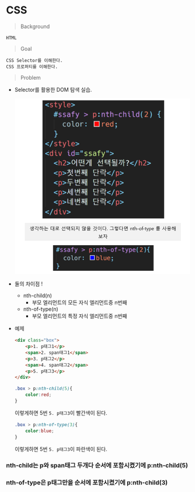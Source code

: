 # CSS

> Background

```
HTML
```

> Goal

```
CSS Selector를 이해한다.
CSS 프로퍼티를 이해한다.
```

> Problem

- Selector를 활용한 DOM 탐색 실습.

  ![](image/6.png)

- 둘의 차이점 !
  - nth-child(n)
    - 부모 엘리먼트의 모든 자식 엘리먼트중 n번째
  - nth-of-type(n)
    - 부모 엘리먼트의 특정 자식 엘리먼트중 n번째

- 예제

  ```html
  <div class="box">
      <p>1. p태그1</p>
      <span>2. span태그1</span>
      <p>3. p태그2</p>
      <span>4. span태그2</span>
      <p>5. p태그3</p>
  </div>
  ```

  ```css
  .box > p:nth-child(5){
      color:red;
  }
  ```

  이렇게하면 5번 `5. p태그3`이 빨간색이 된다.

  ```css
  .box > p:nth-of-type(3){
      color:blue;
  }
  ```

  이렇게하면 5번 `5. p태그3`이 파란색이 된다.


### nth-child는 p와 span태그 두개다 순서에 포함시켰기에 p:nth-child(5)

### nth-of-type은 p태그만을 순서에 포함시켰기에 p:nth-child(3)

